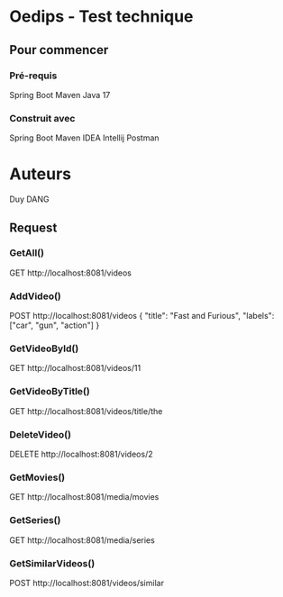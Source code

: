 # Oedips - Test technique

## Pour commencer
### Pré-requis
Spring Boot
Maven 
Java 17

### Construit avec
Spring Boot 
Maven
IDEA Intellij
Postman

# Auteurs
Duy DANG

## Request
### GetAll()
GET http://localhost:8081/videos

### AddVideo()
POST http://localhost:8081/videos
{
    "title": "Fast and Furious",
    "labels": ["car", "gun", "action"]
}

### GetVideoById()
GET http://localhost:8081/videos/11

### GetVideoByTitle()
GET http://localhost:8081/videos/title/the

### DeleteVideo()
DELETE http://localhost:8081/videos/2

### GetMovies()
GET http://localhost:8081/media/movies

### GetSeries()
GET http://localhost:8081/media/series

### GetSimilarVideos()
POST http://localhost:8081/videos/similar










